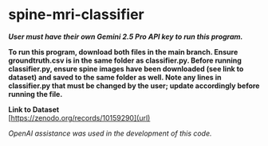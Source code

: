 # spine-mri-classifier

***User must have their own Gemini 2.5 Pro API key to run this program.***

**To run this program, download both files in the main branch. Ensure groundtruth.csv is in the same folder as classifier.py. Before running classifier.py, ensure spine images have been downloaded (see link to dataset) and saved to the same folder as well. Note any lines in classifier.py that must be changed by the user; update accordingly before running the file.**

**Link to Dataset**\
[https://zenodo.org/records/10159290](url)

*OpenAI assistance was used in the development of this code.*
